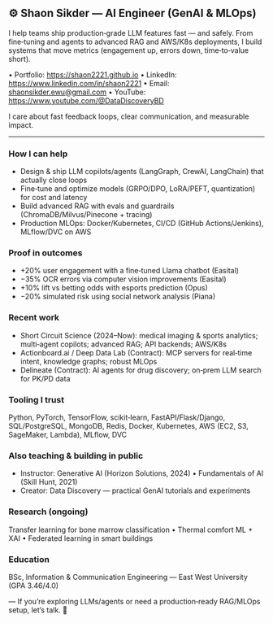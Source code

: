 ## ⚙️ Shaon Sikder — AI Engineer (GenAI & MLOps)

I help teams ship production‑grade LLM features fast — and safely. From fine‑tuning and agents to advanced RAG and AWS/K8s deployments, I build systems that move metrics (engagement up, errors down, time‑to‑value short).

• Portfolio: https://shaon2221.github.io  • LinkedIn: https://www.linkedin.com/in/shaon2221  • Email: shaonsikder.ewu@gmail.com  • YouTube: https://www.youtube.com/@DataDiscoveryBD

I care about fast feedback loops, clear communication, and measurable impact.

---

### How I can help
- Design & ship LLM copilots/agents (LangGraph, CrewAI, LangChain) that actually close loops
- Fine‑tune and optimize models (GRPO/DPO, LoRA/PEFT, quantization) for cost and latency
- Build advanced RAG with evals and guardrails (ChromaDB/Milvus/Pinecone + tracing)
- Production MLOps: Docker/Kubernetes, CI/CD (GitHub Actions/Jenkins), MLflow/DVC on AWS

### Proof in outcomes
- +20% user engagement with a fine‑tuned Llama chatbot (Easital)
- −35% OCR errors via computer vision improvements (Easital)
- +10% lift vs betting odds with esports prediction (Opus)
- −20% simulated risk using social network analysis (Piana)

### Recent work
- Short Circuit Science (2024–Now): medical imaging & sports analytics; multi‑agent copilots; advanced RAG; API backends; AWS/K8s
- Actionboard.ai / Deep Data Lab (Contract): MCP servers for real‑time intent, knowledge graphs; robust MLOps
- Delineate (Contract): AI agents for drug discovery; on‑prem LLM search for PK/PD data

### Tooling I trust
Python, PyTorch, TensorFlow, scikit‑learn, FastAPI/Flask/Django, SQL/PostgreSQL, MongoDB, Redis, Docker, Kubernetes, AWS (EC2, S3, SageMaker, Lambda), MLflow, DVC

### Also teaching & building in public
- Instructor: Generative AI (Horizon Solutions, 2024) • Fundamentals of AI (Skill Hunt, 2021)
- Creator: Data Discovery — practical GenAI tutorials and experiments

### Research (ongoing)
Transfer learning for bone marrow classification • Thermal comfort ML + XAI • Federated learning in smart buildings

### Education
BSc, Information & Communication Engineering — East West University (GPA 3.46/4.0)

— If you’re exploring LLMs/agents or need a production‑ready RAG/MLOps setup, let’s talk. 🚀
